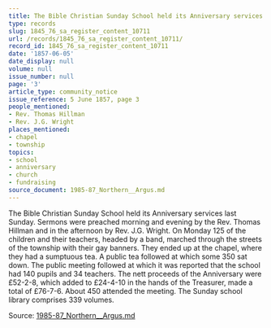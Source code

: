 ```yaml
---
title: The Bible Christian Sunday School held its Anniversary services
type: records
slug: 1845_76_sa_register_content_10711
url: /records/1845_76_sa_register_content_10711/
record_id: 1845_76_sa_register_content_10711
date: '1857-06-05'
date_display: null
volume: null
issue_number: null
page: '3'
article_type: community_notice
issue_reference: 5 June 1857, page 3
people_mentioned:
- Rev. Thomas Hillman
- Rev. J.G. Wright
places_mentioned:
- chapel
- township
topics:
- school
- anniversary
- church
- fundraising
source_document: 1985-87_Northern__Argus.md
---
```


The Bible Christian Sunday School held its Anniversary services last Sunday.  Sermons were preached morning and evening by the Rev. Thomas Hillman and in the afternoon by Rev. J.G. Wright.  On Monday 125 of the children and their teachers, headed by a band, marched through the streets of the township with their gay banners.  They ended up at the chapel, where they had a sumptuous tea.  A public tea followed at which some 350 sat down.  The public meeting followed at which it was reported that the school had 140 pupils and 34 teachers.  The nett proceeds of the Anniversary were £52-2-8, which added to £24-4-10 in the hands of the Treasurer, made a total of £76-7-6. About 450 attended the meeting.  The Sunday school library comprises 339 volumes.

Source: [1985-87_Northern__Argus.md](/downloads/markdown/1985-87_Northern__Argus.md)
